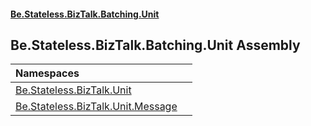 #### [Be.Stateless.BizTalk.Batching.Unit](README.md 'README')

## Be.Stateless.BizTalk.Batching.Unit Assembly

| Namespaces | |
| :--- | :--- |
| [Be.Stateless.BizTalk.Unit](Be.Stateless.BizTalk.Unit.md 'Be.Stateless.BizTalk.Unit') | |
| [Be.Stateless.BizTalk.Unit.Message](Be.Stateless.BizTalk.Unit.Message.md 'Be.Stateless.BizTalk.Unit.Message') | |
